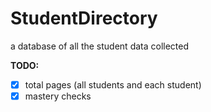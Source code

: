 # StudentDirectory

a database of all the student data collected

**TODO:**

- [x] total pages (all students and each student)
- [x] mastery checks
